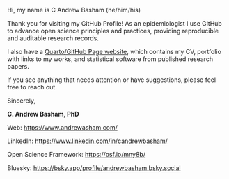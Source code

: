 Hi, my name is C Andrew Basham (he/him/his)

Thank you for visiting my GitHub Profile! As an epidemiologist I use GitHub to advance open science principles and practices, providing reproducible and auditable research records.

I also have a [Quarto/GitHub Page website](https://candrewbasham.github.io/web/), which contains my CV, portfolio with links to my works, and statistical software from published research papers. 

If you see anything that needs attention or have suggestions, please feel free to reach out.

Sincerely,

**C. Andrew Basham, PhD**

Web: <https://www.andrewasham.com/> 

LinkedIn: <https://www.linkedin.com/in/candrewbasham/>

Open Science Framework: <https://osf.io/mny8b/> 

Bluesky: <https://bsky.app/profile/andrewbasham.bsky.social>
